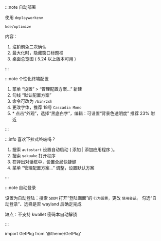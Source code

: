 :::note 自动部署

使用 `deployworkenv`

    kde/optimize

内容：

1. 注销前免二次确认
2. 最大化时，隐藏窗口标题栏
3. 桌面总览图 ( 5.24 以上版本可用 )

:::

:::note 个性化终端配置

1. 菜单 “设置” > “管理配置方案…” 新建
2. 勾线 “默认配置方案”
3. 命令可改为 `/bin/zsh`
4. 更改字体，推荐 18号 `Cascadia Mono`
5. \* 点击“外观”，选择“黑底白字”，编辑：可设置“背景色透明度” 推荐 23% 附近

:::

:::info 喜欢下拉式终端吗？

<GetPkg name='yakuake' pacman dnf apt />

1. 搜索 `autostart` 设置自动启动 ( 添加 | 添加应用程序 )。
2. 搜索 `yakuake` 打开程序
3. 在弹出对话框中，设置全局快捷键
4. 菜单 “管理配置方案…” 调整，设置默认方案

:::

:::note 自动登录

设置为自动登陆：搜索 `SDDM` 打开“登陆画面”的 `行为设置`，更改 `使用会话`。
勾选“自动登录”、选择是否 wayland 后确定完成

缺点：不支持 kwallet 密码本自动解锁

:::

<!--
 <details className="let-details-to-gray" role="alert">
<summary>Kubuntu Wayland</summary>

:::caution KDE Wayland 尚在实验开发阶段

常见 bug: 连接外接显示器、重新登陆会话时，界面残缺

:::

```shell
sudo apt install -y plasma-workspace-wayland

# 相关推荐：
sudo apt install -y wl-clipboard
```

然后注销会话，左下角选择 wayland 登陆以生效。

</details>
 -->

import GetPkg from '@theme/GetPkg'
